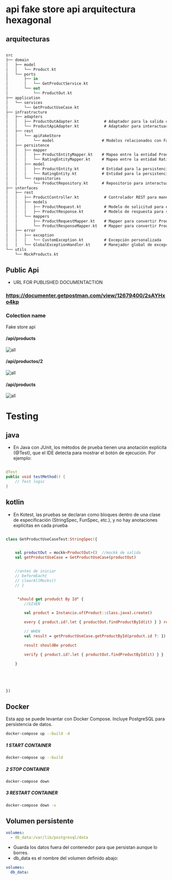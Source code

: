# api fake store api arquitectura hexagonal




## arquitecturas
```kotlin

src
├── domain
│   ├── model
│   │   └── Product.kt
│   └── ports
│       ├── in
│       │   └── GetProductService.kt
│       └── out
│           └── ProductOut.kt
├── application
│   └── services
│       └── GetProductUseCase.kt
├── infrastructure
│   ├── adapters
│   │   ├── ProductOutAdapter.kt           # Adaptador para la salida de datos del producto
│   │   └── ProductApiAdapter.kt           # Adaptador para interactuar con APIs externas
│   ├── rest
│   │   └── apiFakeStore
│   │       └── model                     # Modelos relacionados con FakeStore (otra API o fuente de datos)
│   ├── persistence
│   │   ├── mapper
│   │   │   ├── ProductEntityMapper.kt    # Mapeo entre la entidad Product y su representación en la base de datos
│   │   │   └── RatingEntityMapper.kt     # Mapeo entre la entidad Rating y su representación en la base de datos
│   │   ├── model
│   │   │   ├── ProductEntity.kt          # Entidad para la persistencia de datos de productos
│   │   │   └── RatingEntity.kt           # Entidad para la persistencia de datos de valoraciones
│   │   └── repositories
│   │       └── ProductRepository.kt      # Repositorio para interactuar con la base de datos
├── interfaces
│   ├── rest
│   │   ├── ProductController.kt           # Controlador REST para manejar las solicitudes de productos
│   │   ├── models
│   │   │   ├── ProductRequest.kt          # Modelo de solicitud para entrada de datos
│   │   │   ├── ProductResponse.kt         # Modelo de respuesta para salida de datos
│   │   └── mappers
│   │       ├── ProductRequestMapper.kt    # Mapper para convertir ProductRequest en modelo de dominio
│   │       └── ProductResponseMapper.kt   # Mapper para convertir Product en ProductResponse
│   ├── error
│   │   ├── exception
│   │   │   └── CustomException.kt         # Excepción personalizada
│   │   └── GlobalExceptionHandler.kt      # Manejador global de excepciones
└── utils
    └── MockProducts.kt

```


## Public Api

- URL FOR PUBLISHED DOCUMENTACTION

### https://documenter.getpostman.com/view/12679400/2sAYHxo4kp

###     Colection name
Fake store api

#### /api/products
![all](/images/all.png)


#### /api/productos/2
![all](/images/getId.png)

#### /api/products
![all](/images/create.png)




# Testing


## java 
- En Java con JUnit, los métodos de prueba tienen una anotación explícita (@Test), que el IDE detecta para mostrar el botón de ejecución. Por ejemplo:

```java

@Test
public void testMethod() {
    // Test logic
}

```



## kotlin

- En Kotest, las pruebas se declaran como bloques dentro de una clase de especificación (StringSpec, FunSpec, etc.), y no hay anotaciones explícitas en cada prueba


```kotlin

class GetProductUseCaseTest:StringSpec({


    val productOut = mockk<ProductOut>()  //mockk de salida
    val getProductUseCase = GetProductUseCase(productOut)


    //antes de iniciar
    // beforeEach{
    // clearAllMocks()
    // }


     "should get produdct By Id" {
        //GIVEN

        val product = Instancio.of(Product::class.java).create()

        every { product.id?.let { productOut.findProductById(it) } } returns product

        // WHEN
        val result = getProductUseCase.getProductById(product.id ?: 1)

        result shouldBe product

        verify { product.id?.let { productOut.findProductById(it) } }

    }





})

```

## Docker

Esta app se puede levantar con Docker Compose.
Incluye PostgreSQL para persistencia de datos.

```bash
docker-compose up --build -d 
```
##### 1 START CONTAINER
```bash
docker-compose up --build
```
##### 2 STOP CONTAINER 
```bash
docker-compose down
```

##### 3 RESTART CONTAINER
```bash
docker-compose down -v
```

## Volumen persistente 
```yaml
volumes:
  - db_data:/var/lib/postgresql/data

```
- Guarda los datos fuera del contenedor para que persistan aunque lo borres.
- db_data es el nombre del volumen definido abajo:

```yaml
volumes:
  db_data:

```
